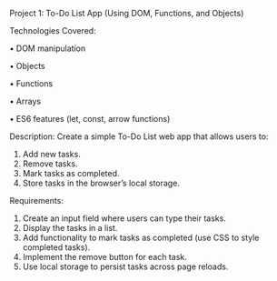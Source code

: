 Project 1: To-Do List App (Using DOM, Functions, and Objects)


Technologies Covered:

• DOM manipulation

• Objects

• Functions

• Arrays

• ES6 features (let, const, arrow functions)

Description:
Create a simple To-Do List web app that allows users to:
1. Add new tasks.
2. Remove tasks.
3. Mark tasks as completed.
4. Store tasks in the browser’s local storage.

Requirements:
1. Create an input field where users can type their tasks.
2. Display the tasks in a list.
3. Add functionality to mark tasks as completed (use CSS to style completed
tasks).
4. Implement the remove button for each task.
5. Use local storage to persist tasks across page reloads.
